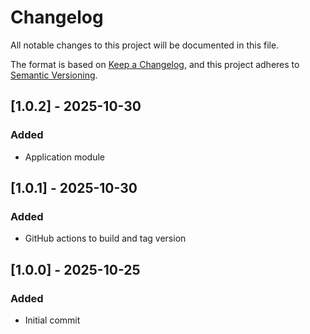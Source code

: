 # Changelog

All notable changes to this project will be documented in this file.

The format is based on [Keep a Changelog](https://keepachangelog.com/en/1.1.0/),
and this project adheres to [Semantic Versioning](https://semver.org/spec/v2.0.0.html).

## [1.0.2] - 2025-10-30

### Added

- Application module

## [1.0.1] - 2025-10-30

### Added

- GitHub actions to build and tag version


## [1.0.0] - 2025-10-25

### Added

- Initial commit
